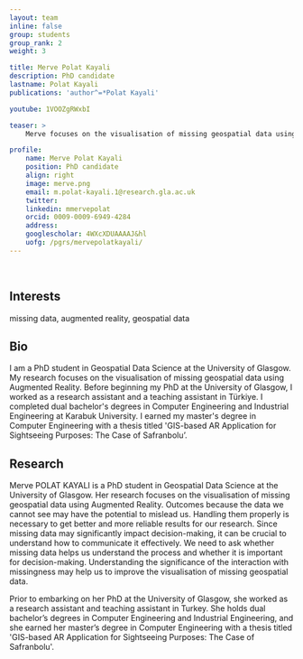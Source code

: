 ```yaml
---
layout: team
inline: false
group: students
group_rank: 2
weight: 3

title: Merve Polat Kayali
description: PhD candidate
lastname: Polat Kayali
publications: 'author^=*Polat Kayali'

youtube: 1VOOZgRWxbI

teaser: >
    Merve focuses on the visualisation of missing geospatial data using Augmented Reality

profile:
    name: Merve Polat Kayali
    position: PhD candidate
    align: right
    image: merve.png
    email: m.polat-kayali.1@research.gla.ac.uk
    twitter:
    linkedin: mmervepolat
    orcid: 0009-0009-6949-4284
    address:
    googlescholar: 4WXcXDUAAAAJ&hl
    uofg: /pgrs/mervepolatkayali/
---
```

<br>

## Interests
missing data, augmented reality, geospatial data

## Bio
I am a PhD student in Geospatial Data Science at the University of Glasgow. My research focuses on the visualisation of missing geospatial data using Augmented Reality. Before beginning my PhD at the University of Glasgow, I worked as a research assistant and a teaching assistant in Türkiye. I completed dual bachelor's degrees in Computer Engineering and Industrial Engineering at Karabuk University. I earned my master's degree in Computer Engineering with a thesis titled 'GIS-based AR Application for Sightseeing Purposes: The Case of Safranbolu’.

## Research

Merve POLAT KAYALI is a PhD student in Geospatial Data Science at the University of Glasgow. Her research focuses on the visualisation of missing geospatial data using Augmented Reality. Outcomes because the data we cannot see may have the potential to mislead us. Handling them properly is necessary to get better and more reliable results for our research. Since missing data may significantly impact decision-making, it can be crucial to understand how to communicate it effectively. We need to ask whether missing data helps us understand the process and whether it is important for decision-making. Understanding the significance of the interaction with missingness may help us to improve the visualisation of missing geospatial data.
 
Prior to embarking on her PhD at the University of Glasgow, she worked as a research assistant and teaching assistant in Turkey. She holds dual bachelor’s degrees in Computer Engineering and Industrial Engineering, and she earned her master’s degree in Computer Engineering with a thesis titled 'GIS-based AR Application for Sightseeing Purposes: The Case of Safranbolu'.